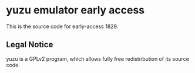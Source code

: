 yuzu emulator early access
=============

This is the source code for early-access 1829.

## Legal Notice

yuzu is a GPLv2 program, which allows fully free redistribution of its source code.